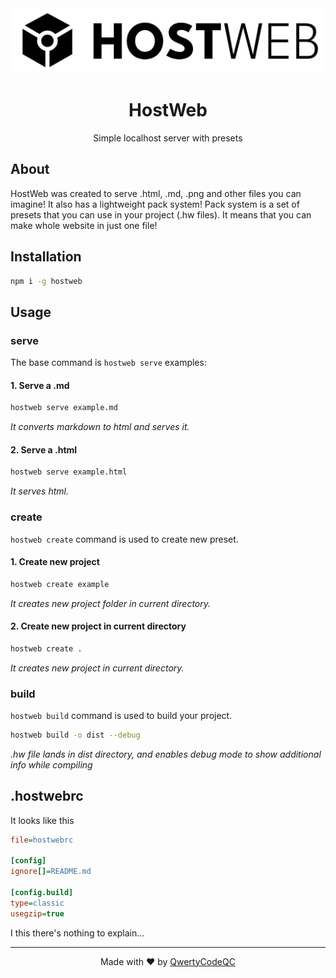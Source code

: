 <center><img src="https://raw.githubusercontent.com/QwertyCodeQC/hostweb/refs/heads/main/hostweb-dark.png" width="500"></center>
<center><h1>HostWeb</h1></center>
<center>Simple localhost server with presets</center>

## About
HostWeb was created to serve .html, .md, .png and other files you can imagine!
It also has a lightweight pack system!
Pack system is a set of presets that you can use in your project (.hw files).
It means that you can make whole website in just one file!

## Installation
``` bash
npm i -g hostweb
```

## Usage
### serve
The base command is `hostweb serve` examples:

#### 1. Serve a .md
```bash
hostweb serve example.md
```
*It converts markdown to html and serves it.*

#### 2. Serve a .html
```bash
hostweb serve example.html
```
*It serves html.*

### create
`hostweb create` command is used to create new preset.

#### 1. Create new project
``` bash
hostweb create example
```
*It creates new project folder in current directory.*

#### 2. Create new project in current directory
``` bash
hostweb create .
```
*It creates new project in current directory.*

### build
`hostweb build` command is used to build your project.

``` bash
hostweb build -o dist --debug
```
*.hw file lands in dist directory, and enables debug mode to show additional info while compiling*

## .hostwebrc
It looks like this

``` ini
file=hostwebrc

[config]
ignore[]=README.md

[config.build]
type=classic
usegzip=true
```
I this there's nothing to explain...

<hr>

<center>Made with ❤️ by <a href="https://github.com/QwertyCodeQC">QwertyCodeQC</a></center>